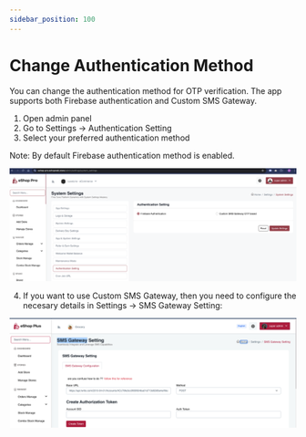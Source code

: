 ```yaml
---
sidebar_position: 100
---
```

# Change Authentication Method

You can change the authentication method for OTP verification. The app supports both Firebase authentication and Custom SMS Gateway.

1. Open admin panel
2. Go to Settings -> Authentication Setting
3. Select your preferred authentication method

Note: By default Firebase authentication method is enabled.

![Change Authentication Method](./img/changeAuthenticationMethod.png)

4. If you want to use Custom SMS Gateway, then you need to configure the necesary details in Settings -> SMS Gateway Setting:

![Change Authentication Method](./img/changeAuthenticationMethod2.png)